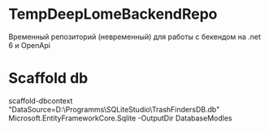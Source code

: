 # TempDeepLomeBackendRepo
Временный репозиторий (невременный) для работы с бекендом на .net 6 и OpenApi

# Scaffold db
scaffold-dbcontext "DataSource=D:\Programms\SQLiteStudio\TrashFindersDB.db" Microsoft.EntityFrameworkCore.Sqlite -OutputDir DatabaseModles
